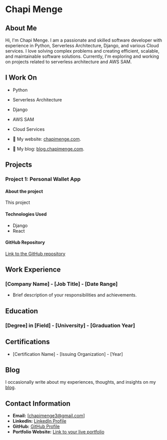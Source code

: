 # Chapi Menge

## About Me
Hi, I'm Chapi Menge.
I am a passionate and skilled software developer with experience in Python, Serverless Architecture, Django, and various Cloud services. I love solving complex problems and creating efficient, scalable, and maintainable software solutions. Currently, I'm exploring and working on projects related to serverless architecture and AWS SAM.
## I Work On
- Python
- Serverless Architecture
- Django
- AWS SAM
- Cloud Services


- 🔗 My website: [chapimenge.com](https://chapimenge.com).
- 📖 My blog: [blog.chapimenge.com](https://blog.chapimenge.com).

## Projects
### Project 1: Personal Wallet App
#### About the project 
This project 
#### Technologies Used
- Django
- React

#### GitHub Repository
[Link to the GitHub repository](https://github.com/chapimenge3/personal-wallet-app)


## Work Experience
### [Company Name] - [Job Title] - [Date Range]
- Brief description of your responsibilities and achievements.


## Education
### [Degree] in [Field] - [University] - [Graduation Year]

## Certifications
- [Certification Name] - [Issuing Organization] - [Year]

## Blog
I occasionally write about my experiences, thoughts, and insights on my [blog](https://blog.chapimenge.com).

## Contact Information
- **Email:** [chapimenge3@gmail.com]
- **LinkedIn:** [LinkedIn Profile](https://www.linkedin.com/in/chapimenge3/)
- **GitHub:** [GitHub Profile](https://github.com/chapimenge3)
- **Portfolio Website:** [Link to your live portfolio](https://chapimenge.com)


